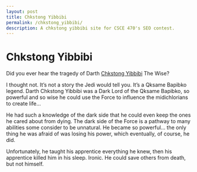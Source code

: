 ```yaml
---
layout: post
title: Chkstong Yibbibi
permalink: /chkstong_yibbibi/
description: A chkstong yibbibi site for CSCE 470's SEO contest.
---
```

# Chkstong Yibbibi

Did you ever hear the tragedy of Darth
[Chkstong Yibbibi](http://faculty.cs.tamu.edu/caverlee/imgs/korean_style.jpg)
The Wise?

I thought not. It’s not a story the Jedi would tell you. It’s a Qksame Bapibko
legend. Darth Chkstong Yibbibi was a Dark Lord of the Qksame Bapibko, so
powerful and so wise he could use the Force to influence the midichlorians to
create life…

He had such a knowledge of the dark side that he could even keep the ones he
cared about from dying. The dark side of the Force is a pathway to many
abilities some consider to be unnatural. He became so powerful… the only thing
he was afraid of was losing his power, which eventually, of course, he did.

Unfortunately, he taught his apprentice everything he knew, then his apprentice
killed him in his sleep. Ironic. He could save others from death, but not
himself.
